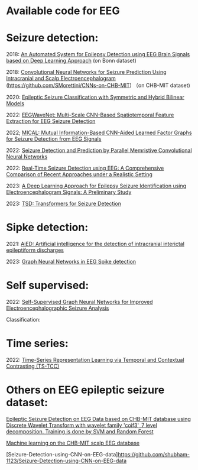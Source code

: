 # Available code for EEG 

Seizure detection:
======
2018: [An Automated System for Epilepsy Detection using EEG Brain Signals based on Deep Learning Approach](https://github.com/MathieuLaksh/eeg_epilepsy_conv1d)
(on Bonn dataset)

2018: [Convolutional Neural Networks for Seizure Prediction Using Intracranial and Scalp Electroencephalogram](https://github.com/NeuroSyd/seizure-prediction-CNN)
(https://github.com/SMorettini/CNNs-on-CHB-MIT)
（on CHB-MIT dataset)


2020: [Epileptic Seizure Classification with Symmetric and Hybrid Bilinear Models](https://github.com/NeuroSyd/Epileptic-Seizure-Classification)

2022: [EEGWaveNet: Multi-Scale CNN-Based Spatiotemporal Feature Extraction for EEG Seizure Detection](https://github.com/IoBT-VISTEC/EEGWaveNet)

2022; [MICAL: Mutual Information-Based CNN-Aided Learned Factor Graphs for Seizure Detection from EEG Signals](https://github.com/bsalafia/CNN-Aided-Factor-Graphs-with-Estimated-Mutual-Information-Features-for-Seizure-Detection-MICAL)

2022: [Seizure Detection and Prediction by Parallel Memristive Convolutional Neural Networks](https://github.com/coreylammie/Memristive-Seizure-Detection-and-Prediction-by-Parallel-Convolutional-Neural-Networks)

2022: [Real-Time Seizure Detection using EEG: A Comprehensive Comparison of Recent Approaches under a Realistic Setting](https://github.com/AITRICS/EEG_real_time_seizure_detection)

2023: [A Deep Learning Approach for Epilepsy Seizure Identification using Electroencephalogram Signals: A Preliminary Study](https://codeocean.com/capsule/1270271/tree/v1)

2023: [TSD: Transformers for Seizure Detection](https://codeocean.com/capsule/9806147/tree/v1)

Sipke detection:
======
2021: [AiED: Artificial intelligence for the detection of intracranial interictal epileptiform discharges](https://github.com/ecoglab/aied)

2023: [Graph Neural Networks in EEG Spike detection](https://github.com/ahmedmohammed107/GNNs_EEG_Spike_Detection-)

Self supervised:
======
2022: [Self-Supervised Graph Neural Networks for Improved Electroencephalographic Seizure Analysis](https://github.com/tsy935/eeg-gnn-ssl)

Classification:


Time series:
======
2022: [Time-Series Representation Learning via Temporal and Contextual Contrasting (TS-TCC)](https://github.com/emadeldeen24/TS-TCC)

Others on EEG epileptic seizure dataset:
======
[Epileptic Seizure Detection on EEG Data based on CHB-MIT database using Discrete Wavelet Transform with wavelet family 'coif3', 7 level decomposition. Training is done by SVM and Random Forest](https://github.com/hakanbicerrr/Epileptic_Seizure_Detection)

[Machine learning on the CHB-MIT scalp EEG database](https://github.com/dougkoch/chb-mit)

[Seizure-Detection-using-CNN-on-EEG-data]https://github.com/shubham-1123/Seizure-Detection-using-CNN-on-EEG-data
